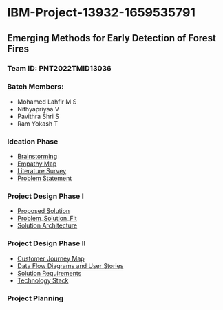 # IBM-Project-13932-1659535791
## Emerging Methods for Early Detection of Forest Fires

### Team ID: PNT2022TMID13036

### Batch Members:
*  Mohamed Lahfir M S
*  Nithyapriyaa V
*  Pavithra Shri S
*  Ram Yokash T

### Ideation Phase
*  [Brainstorming](https://github.com/IBM-EPBL/IBM-Project-13932-1659535791/blob/main/PROJECT%20DESIGN%20AND%20PLANNING/IDEATION%20PHASE/Brainstorming%20and%20Idea%20Prioritization.pdf)
*  [Empathy Map](https://github.com/IBM-EPBL/IBM-Project-13932-1659535791/blob/main/PROJECT%20DESIGN%20AND%20PLANNING/IDEATION%20PHASE/Empathy%20Map.pdf)
*  [Literature Survey](https://github.com/IBM-EPBL/IBM-Project-13932-1659535791/blob/main/PROJECT%20DESIGN%20AND%20PLANNING/IDEATION%20PHASE/Literature%20Survey.pdf)
*  [Problem Statement](https://github.com/IBM-EPBL/IBM-Project-13932-1659535791/blob/main/PROJECT%20DESIGN%20AND%20PLANNING/IDEATION%20PHASE/PROBLEM_STATEMENT.pdf)

### Project Design Phase I
*  [Proposed Solution](https://github.com/IBM-EPBL/IBM-Project-13932-1659535791/blob/main/PROJECT%20DESIGN%20AND%20PLANNING/PROJECT%20DESIGN%20PHASE%20I/Proposed%20Solution.pdf)
*  [Problem_Solution_Fit](https://github.com/IBM-EPBL/IBM-Project-13932-1659535791/blob/main/PROJECT%20DESIGN%20AND%20PLANNING/PROJECT%20DESIGN%20PHASE%20I/Problem_Solution_Fit.pdf)
*  [Solution Architecture](https://github.com/IBM-EPBL/IBM-Project-13932-1659535791/blob/main/PROJECT%20DESIGN%20AND%20PLANNING/PROJECT%20DESIGN%20PHASE%20I/Solution%20Architecture.png)

### Project Design Phase II
*  [Customer Journey Map](https://github.com/IBM-EPBL/IBM-Project-13932-1659535791/blob/main/PROJECT%20DESIGN%20AND%20PLANNING/PROJECT%20DESIGN%20PHASE%20II/Customer%20Journey%20map.pdf)
*  [Data Flow Diagrams and User Stories](https://github.com/IBM-EPBL/IBM-Project-13932-1659535791/blob/main/PROJECT%20DESIGN%20AND%20PLANNING/PROJECT%20DESIGN%20PHASE%20II/Data%20Flow%20Diagrams%20and%20User%20Stories.pdf)
*  [Solution Requirements](https://github.com/IBM-EPBL/IBM-Project-13932-1659535791/blob/main/PROJECT%20DESIGN%20AND%20PLANNING/PROJECT%20DESIGN%20PHASE%20II/Solution%20Requirements.pdf)
*  [Technology Stack](https://github.com/IBM-EPBL/IBM-Project-13932-1659535791/blob/main/PROJECT%20DESIGN%20AND%20PLANNING/PROJECT%20DESIGN%20PHASE%20II/Technology%20Stack.pdf)

### Project Planning

